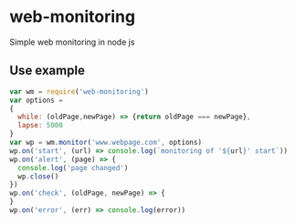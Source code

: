 # web-monitoring
Simple web monitoring in node js 

## Use example
```javascript
var wm = require('web-monitoring')
var options = 
{ 
  while: (oldPage,newPage) => {return oldPage === newPage},
  lapse: 5000
}
var wp = wm.monitor('www.webpage.com', options)
wp.on('start', (url) => console.log(`monitoring of '${url}' start`))
wp.on('alert', (page) => {
  console.log('page changed')
  wp.close()
})
wp.on('check', (oldPage, newPage) => {
}
wp.on('error', (err) => console.log(error))
``` 

